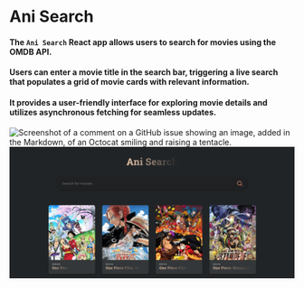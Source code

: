 # Ani Search 


#### The **`Ani Search`** React app allows users to search for movies using the OMDB API.
#### Users can enter a movie title in the search bar, triggering a live search that populates a grid of movie cards with relevant information.
#### It provides a user-friendly interface for exploring movie details and utilizes asynchronous fetching for seamless updates.
![Screenshot of a comment on a GitHub issue showing an image, added in the Markdown, of an Octocat smiling and raising a tentacle.](https://myoctocat.com/assets/images/base-octocat.svg)
![Website Image](./image.png)

